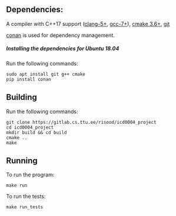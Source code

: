 ## Dependencies:
A compiler with C++17 support ([clang-5+](http://llvm.org/releases/download.html),
[gcc-7+](https://gcc.gnu.org/releases.html)), [cmake 3.6+](https://cmake.org/download/), [git](https://git-scm.com/downloads)

[conan](https://github.com/conan-io/conan) is used for dependency management.

##### Installing the dependencies for Ubuntu 18.04
Run the following commands:

```
sudo apt install git g++ cmake
pip install conan
```

## Building
Run the following commands:

```
git clone https://gitlab.cs.ttu.ee/risood/icd0004_project
cd icd0004_project
mkdir build && cd build
cmake ..
make
```

## Running
To run the program:

`make run`

To run the tests:

`make run_tests`
